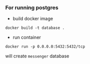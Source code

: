 ### For running postgres

- build docker image
```
docker build -t database .
```

- run container
```
docker run -p 0.0.0.0:5432:5432/tcp
```

will create `messenger` database